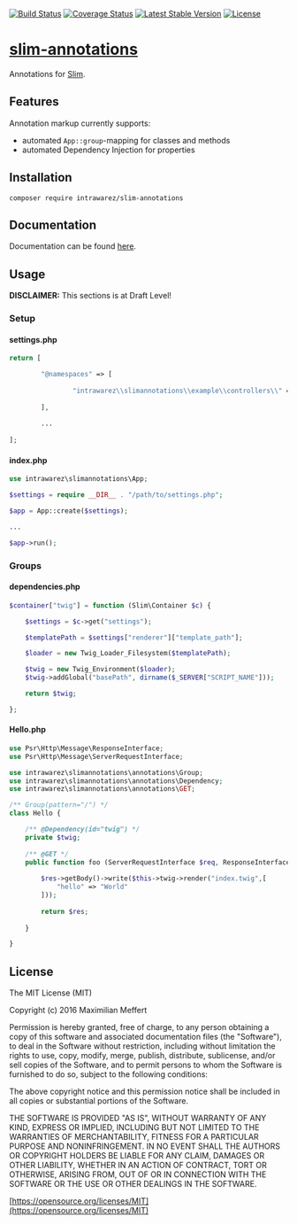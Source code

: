 [![Build Status](https://travis-ci.org/IntraWarez/slim-annotations.svg?branch=master)](https://travis-ci.org/IntraWarez/slim-annotations)
[![Coverage Status](https://coveralls.io/repos/github/IntraWarez/slim-annotations/badge.svg?branch=master)](https://coveralls.io/github/IntraWarez/slim-annotations?branch=master)
[![Latest Stable Version](https://poser.pugx.org/intrawarez/slim-annotations/v/stable)](https://packagist.org/packages/intrawarez/slim-annotations)
[![License](https://poser.pugx.org/intrawarez/slim-annotations/license)](https://packagist.org/packages/intrawarez/slim-annotations)


# [slim-annotations](https://intrawarez.github.io/slim-annotations/)
Annotations for [Slim](http://www.slimframework.com/).

## Features

Annotation markup currently supports:
- automated ```App::group```-mapping for classes and methods
- automated Dependency Injection for properties

## Installation

```
composer require intrawarez/slim-annotations
```

## Documentation

Documentation can be found [here](http://intrawarez.github.io/slim-annotations/docs/).

## Usage

**DISCLAIMER:** This sections is at Draft Level!

### Setup

#### settings.php
```php
return [

		"@namespaces" => [
				
				"intrawarez\\slimannotations\\example\\controllers\\" => __DIR__."/controllers"
				
		],
		
		...
		
];
```

#### index.php
```php
use intrawarez\slimannotations\App;

$settings = require __DIR__ . "/path/to/settings.php";

$app = App::create($settings);

...

$app->run();
```

### Groups

#### dependencies.php
```php
$container["twig"] = function (Slim\Container $c) {

	$settings = $c->get("settings");

	$templatePath = $settings["renderer"]["template_path"];

	$loader = new Twig_Loader_Filesystem($templatePath);

	$twig = new Twig_Environment($loader);
	$twig->addGlobal("basePath", dirname($_SERVER["SCRIPT_NAME"]));

	return $twig;

};
```

#### Hello.php
```php
use Psr\Http\Message\ResponseInterface;
use Psr\Http\Message\ServerRequestInterface;

use intrawarez\slimannotations\annotations\Group;
use intrawarez\slimannotations\annotations\Dependency;
use intrawarez\slimannotations\annotations\GET;

/** Group(pattern="/") */
class Hello {

	/** @Dependency(id="twig") */
	private $twig;
	
	/** @GET */   
	public function foo (ServerRequestInterface $req, ResponseInterface $res, array $args) {
		
		$res->getBody()->write($this->twig->render("index.twig",[
			"hello" => "World"
		]));
			
		return $res;
		
	}

}

```


## License

The MIT License (MIT)

Copyright (c) 2016 Maximilian Meffert

Permission is hereby granted, free of charge, to any person obtaining a copy of this software and associated documentation files (the "Software"), to deal in the Software without restriction, including without limitation the rights to use, copy, modify, merge, publish, distribute, sublicense, and/or sell copies of the Software, and to permit persons to whom the Software is furnished to do so, subject to the following conditions:

The above copyright notice and this permission notice shall be included in all copies or substantial portions of the Software.

THE SOFTWARE IS PROVIDED "AS IS", WITHOUT WARRANTY OF ANY KIND, EXPRESS OR IMPLIED, INCLUDING BUT NOT LIMITED TO THE WARRANTIES OF MERCHANTABILITY, FITNESS FOR A PARTICULAR PURPOSE AND NONINFRINGEMENT. IN NO EVENT SHALL THE AUTHORS OR COPYRIGHT HOLDERS BE LIABLE FOR ANY CLAIM, DAMAGES OR OTHER LIABILITY, WHETHER IN AN ACTION OF CONTRACT, TORT OR OTHERWISE, ARISING FROM, OUT OF OR IN CONNECTION WITH THE SOFTWARE OR THE USE OR OTHER DEALINGS IN THE SOFTWARE.

[https://opensource.org/licenses/MIT](https://opensource.org/licenses/MIT)
